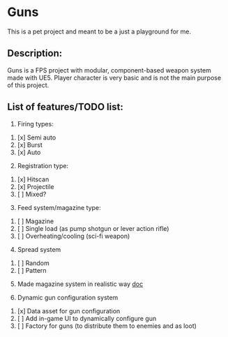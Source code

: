 # Guns

This is a pet project and meant to be a just a playground for me.

## Description:

Guns is a FPS project with modular, component-based weapon system made with UE5. Player character is very basic and is not the main purpose of this project.

## List of features/TODO list:

1) Firing types:
1. [x] Semi auto
2. [x] Burst
3. [x] Auto

2) Registration type:
1. [x] Hitscan
2. [x] Projectile
3. [ ] Mixed?

3) Feed system/magazine type:
1. [ ] Magazine
2. [ ] Single load (as pump shotgun or lever action rifle)
3. [ ] Overheating/cooling (sci-fi weapon)

4) Spread system
1. [ ] Random
2. [ ] Pattern

5) Made magazine system in realistic way [doc](docs/GameDesign/RealisticMagazines.md) 


6) Dynamic gun configuration system  
1. [x] Data asset for gun configuration
2. [ ] Add in-game UI to dynamically configure gun
3. [ ] Factory for guns (to distribute them to enemies and as loot)